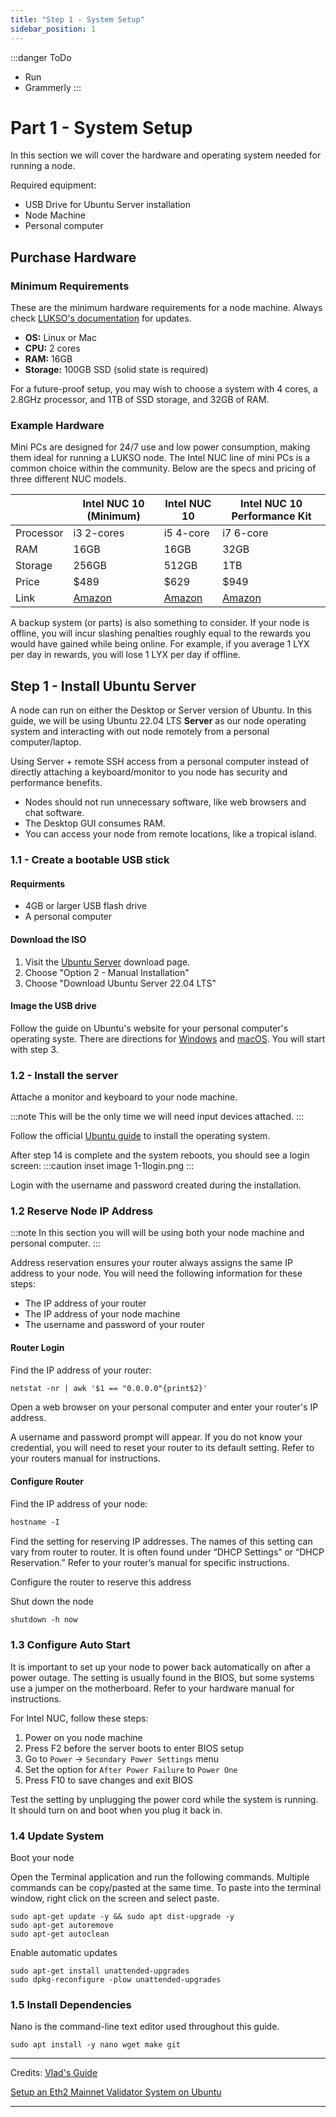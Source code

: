 ```yaml
---
title: "Step 1 - System Setup"
sidebar_position: 1
---
```

:::danger ToDo
- Run
- Grammerly
:::
# Part 1 - System Setup

In this section we will cover the hardware and operating system needed for running a node.

Required equipment:
* USB Drive for Ubuntu Server installation
* Node Machine
* Personal computer


## Purchase Hardware
### Minimum Requirements
These are the minimum hardware requirements for a node machine. Always check [LUKSO's documentation](https://docs.lukso.tech/networks/l16-testnet/run-node#system-requirements) for updates.

* **OS:** Linux or Mac 
* **CPU:** 2 cores
* **RAM:** 16GB
* **Storage:** 100GB SSD (solid state is required)

For a future-proof setup, you may wish to choose a system with 4 cores, a 2.8GHz processor, and 1TB of SSD storage, and 32GB of RAM.

### Example Hardware
Mini PCs are designed for 24/7 use and low power consumption, making them ideal for running a LUKSO node. The Intel NUC line of mini PCs is a common choice within the community. Below are the specs and pricing of three different NUC models.




|           | Intel NUC 10 (Minimum)         | Intel NUC 10 |Intel NUC 10 Performance Kit|
| --------  | --------                           | -------- |-----
| Processor | i3 2-cores                         | i5 4-core| i7 6-core
| RAM       | 16GB                               | 16GB     | 32GB
| Storage   | 256GB                         | 512GB |1TB
| Price     | $489                               | $629     |$949
| Link      | [Amazon](https://a.co/d/3g1vg6G)   | [Amazon](https://a.co/d/1UdrolU)     |[Amazon](https://a.co/d/iE7niEu)

A backup system (or parts) is also something to consider. If your node is offline, you will incur slashing penalties roughly equal to the rewards you would have gained while being online. For example, if you average 1 LYX per day in rewards, you will lose 1 LYX per day if offline.




## Step 1 - Install Ubuntu Server

A node can run on either the Desktop or Server version of Ubuntu. In this guide, we will be using Ubuntu 22.04 LTS **Server** as our node operating system and interacting with out node remotely from a personal computer/laptop. 

Using Server + remote SSH access from a personal computer instead of directly attaching a keyboard/monitor to you node has security and performance benefits. 

- Nodes should not run unnecessary software, like web browsers and chat software.
- The Desktop GUI consumes RAM. 
- You can access your node from remote locations, like a tropical island.



### 1.1 - Create a bootable USB stick

#### Requirments
* 4GB or larger USB flash drive
* A personal computer


#### Download the ISO
1. Visit the [Ubuntu Server](https://ubuntu.com/download/server) download page.
2.  Choose "Option 2 - Manual Installation"
3. Choose "Download Ubuntu Server 22.04 LTS"
 
#### Image the USB drive
Follow the guide on Ubuntu's website for your personal computer's operating syste. There are directions for [Windows](https://ubuntu.com/tutorials/create-a-usb-stick-on-windows#3-usb-selection) and  [macOS](https://ubuntu.com/tutorials/create-a-usb-stick-on-macos#3-prepare-the-usb-stick). You will start with step 3. 

### 1.2 - Install the server

Attache a monitor and keyboard to your node machine. 

:::note
This will be the only time we will need input devices attached.
:::

Follow the official [Ubuntu guide](https://ubuntu.com/tutorials/install-ubuntu-server#1-overview) to install the operating system.
 

After step 14 is complete and the system reboots, you should see a login screen:
:::caution
inset image 1-1login.png
:::

Login with the username and password created during the installation.

### 1.2 Reserve Node IP Address

:::note
In this section you will will be using both your node machine and personal computer.
:::

Address reservation ensures your router always assigns the same IP address to your node. You will need the following information for these steps:
* The IP address of your router
* The IP address of your node machine
* The username and password of your router

#### Router Login
Find the IP address of your router:
```markdown title="enter this command on the command line"
netstat -nr | awk '$1 == "0.0.0.0"{print$2}'
```
Open a web browser on your personal computer and enter your router's IP address.

A username and password prompt will appear. If you do not know your credential, you will need to reset your router to its default setting. Refer to your routers manual for instructions.

#### Configure Router
Find the IP address of your node:
```markdown title="enter this command on the command line"
hostname -I
````

Find the setting for reserving IP addresses. The names of this setting can vary from router to router. It is often found under “DHCP Settings” or “DHCP Reservation.” Refer to your router’s manual for specific instructions.

Configure the router to reserve this address


Shut down the node

```markdown title="type this command on the command line"
shutdown -h now
```
### 1.3 Configure Auto Start

It is important to set up your node to power back automatically on after a power outage. The setting is usually found in the BIOS, but some systems use a jumper on the motherboard. Refer to your hardware manual for instructions.

For Intel NUC, follow these steps:
1. Power on you node machine
1. Press F2 before the server boots to enter BIOS setup
2. Go to `Power` -> `Secondary Power Settings` menu
3. Set the option for `After Power Failure` to `Power One`
4. Press F10 to save changes and exit BIOS

Test the setting by unplugging the power cord while the system is running. It should turn on and boot when you plug it back in.

### 1.4 Update System
Boot your node

Open the Terminal application and run the following commands. Multiple commands can be copy/pasted at the same time. To paste into the terminal window, right click on the screen and select paste.

```
sudo apt-get update -y && sudo apt dist-upgrade -y
sudo apt-get autoremove
sudo apt-get autoclean
```
Enable automatic updates
```
sudo apt-get install unattended-upgrades
sudo dpkg-reconfigure -plow unattended-upgrades
```

### 1.5 Install Dependencies
Nano is the command-line text editor used throughout this guide.
```
sudo apt install -y nano wget make git
```



---
Credits:
[Vlad's Guide](https://github.com/lykhonis/lukso-node-guide#auto-start)

[Setup an Eth2 Mainnet Validator System on Ubuntu](https://github.com/metanull-operator/eth2-ubuntu)


---

